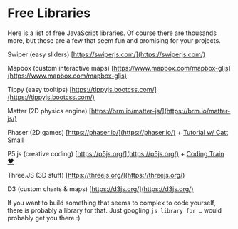 # Free Libraries

Here is a list of free JavaScript libraries. Of course there are thousands more, but these are a few that seem fun and promising for your projects.


Swiper (easy sliders)
[https://swiperjs.com/](https://swiperjs.com/)

Mapbox (custom interactive maps)
[https://www.mapbox.com/mapbox-gljs](https://www.mapbox.com/mapbox-gljs)

Tippy (easy tooltips)
[https://tippyjs.bootcss.com/](https://tippyjs.bootcss.com/)

Matter (2D physics engine)
[https://brm.io/matter-js/](https://brm.io/matter-js/)

Phaser (2D games)
[https://phaser.io/](https://phaser.io/) + [Tutorial w/ Catt Small](https://www.youtube.com/watch?v=T9kOFSFvgKc)

P5.js (creative coding)
[https://p5js.org/](https://p5js.org/) + [Coding Train ❤️](https://www.youtube.com/c/TheCodingTrain)

Three.JS (3D stuff)
[https://threejs.org/](https://threejs.org/)

D3 (custom charts & maps)
[https://d3js.org/](https://d3js.org/)


If you want to build something that seems to complex to code yourself, there is probably a library for that. Just googling `js library for …` would probably get you there :)
